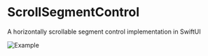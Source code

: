# ScrollSegmentControl

A horizontally scrollable segment control implementation in SwiftUI

 ![Example](https://i.imgur.com/fCY1kZQ.png)
